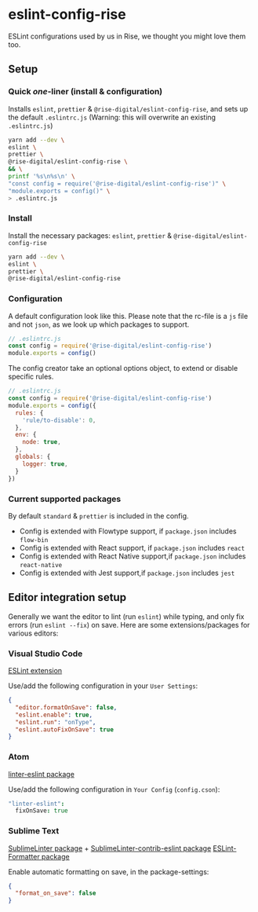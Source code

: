 # eslint-config-rise
ESLint configurations used by us in Rise, we thought you might love them too.

## Setup

### Quick *one*-liner (install & configuration)

Installs `eslint`, `prettier` & `@rise-digital/eslint-config-rise`,
and sets up the default `.eslintrc.js`
(Warning: this will overwrite an existing `.eslintrc.js`)

```sh
yarn add --dev \
eslint \
prettier \
@rise-digital/eslint-config-rise \
&& \
printf '%s\n%s\n' \
"const config = require('@rise-digital/eslint-config-rise')" \
"module.exports = config()" \
> .eslintrc.js
```

### Install

Install the necessary packages: `eslint`, `prettier` & `@rise-digital/eslint-config-rise`

```sh
yarn add --dev \
eslint \
prettier \
@rise-digital/eslint-config-rise
```

### Configuration

A default configuration look like this.
Please note that the rc-file is a `js` file and not `json`, as we look up which packages to support.

```js
// .eslintrc.js
const config = require('@rise-digital/eslint-config-rise')
module.exports = config()
```

The config creator take an optional options object, to extend or disable specific rules.

```js
// .eslintrc.js
const config = require('@rise-digital/eslint-config-rise')
module.exports = config({
  rules: {
    'rule/to-disable': 0,
  },
  env: {
    node: true,
  },
  globals: {
    logger: true,
  }
})
```

### Current supported packages

By default `standard` & `prettier` is included in the config.

* Config is extended with Flowtype support, if `package.json` includes `flow-bin`
* Config is extended with React support, if `package.json` includes `react`
* Config is extended with React Native support,if `package.json` includes `react-native`
* Config is extended with Jest support,if `package.json` includes `jest`


## Editor integration setup

Generally we want the editor to lint (run `eslint`) while typing, and only fix errors (run `eslint --fix`) on save.
Here are some extensions/packages for various editors:

### Visual Studio Code

[ESLint extension](https://marketplace.visualstudio.com/items?itemName=dbaeumer.vscode-eslint)

Use/add the following configuration in your `User Settings`:

```json
{
  "editor.formatOnSave": false,
  "eslint.enable": true,
  "eslint.run": "onType",
  "eslint.autoFixOnSave": true
}
```

### Atom

[linter-eslint package](https://atom.io/packages/linter-eslint)

Use/add the following configuration in `Your Config` (`config.cson`):

```cson
"linter-eslint":
  fixOnSave: true
```

### Sublime Text

[Sublime​Linter package](https://packagecontrol.io/packages/SublimeLinter) + [Sublime​Linter-contrib-eslint package](https://packagecontrol.io/packages/SublimeLinter-contrib-eslint)
[ESLint-Formatter package](https://packagecontrol.io/packages/ESLint-Formatter)

Enable automatic formatting on save, in the package-settings:

```json
{
  "format_on_save": false
}
```
